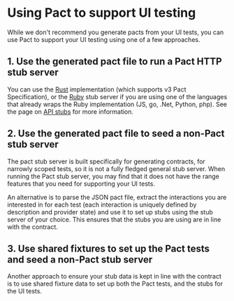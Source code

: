 # Using Pact to support UI testing

While we don't recommend you generate pacts from your UI tests, you can use Pact to support your UI testing using one of a few approaches.

## 1. Use the generated pact file to run a Pact HTTP stub server

You can use the [Rust](https://github.com/pact-foundation/pact-stub-server) implementation \(which supports v3 Pact Specification\), or the [Ruby](https://github.com/pact-foundation/pact-mock_service#stub-service-usage) stub server if you are using one of the languages that already wraps the Ruby implementation \(JS, go, .Net, Python, php\). See the page on [API stubs](../getting_started/stubs.md) for more information.

## 2. Use the generated pact file to seed a non-Pact stub server

The pact stub server is built specifically for generating contracts, for narrowly scoped tests, so it is not a fully fledged general stub server. When running the Pact stub server, you may find that it does not have the range features that you need for supporting your UI tests.

An alternative is to parse the JSON pact file, extract the interactions you are interested in for each test \(each interaction is uniquely defined by description and provider state\) and use it to set up stubs using the stub server of your choice. This ensures that the stubs you are using are in line with the contract.

## 3. Use shared fixtures to set up the Pact tests and seed a non-Pact stub server

Another approach to ensure your stub data is kept in line with the contract is to use shared fixture data to set up both the Pact tests, and the stubs for the UI tests.

